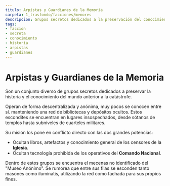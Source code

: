 ```yaml
---
titulo: Arpistas y Guardianes de la Memoria
carpeta: 1_trasfondo/facciones/menores
descripcion: Grupos secretos dedicados a la preservación del conocimiento, la historia y la tecnología del mundo pre-colapso.
tags:
- faccion
- secreta
- conocimiento
- historia
- arpistas
- guardianes
---
```


# Arpistas y Guardianes de la Memoria

Son un conjunto diverso de grupos secretos dedicados a preservar la historia y el conocimiento del mundo anterior a la catástrofe.

Operan de forma descentralizada y anónima, muy pocos se conocen entre sí. manteniendo una red de bibliotecas y depósitos ocultos. Estos escondites se encuentran en lugares insospechados, desde sótanos de templos hasta subniveles de cuarteles militares.

Su misión los pone en conflicto directo con las dos grandes potencias:
- Ocultan libros, artefactos y conocimiento general de los censores de la **Iglesia**.
- Ocultan tecnología prohibida de los operativos del **Comando Nacional**.

Dentro de estos grupos se encuentra el mecenas no identificado del "Museo Anónimo". Se rumorea que entre sus filas se esconden tanto masones como iluminatis, utilizando la red como fachada para sus propios fines. 